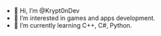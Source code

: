 - 👋 Hi, I’m @Krypt0nDev
- 👀 I’m interested in games and apps development.
- 🌱 I’m currently learning C++, C#, Python.

<!---
Krypt0nDev/Krypt0nDev is a ✨ special ✨ repository because its `README.md` (this file) appears on your GitHub profile.
You can click the Preview link to take a look at your changes.
--->
